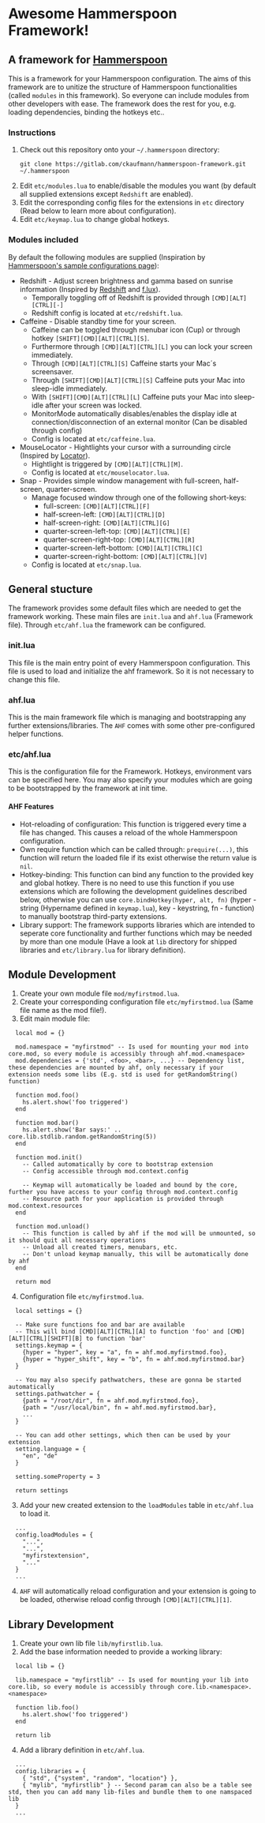 # Awesome Hammerspoon Framework!

## A framework for [Hammerspoon](http://www.hammerspoon.org)

This is a framework for your Hammerspoon configuration. The aims of this framework are to unitize the structure of Hammerspoon functionalities (called `modules` in this framework). So everyone can include modules from other developers with ease.
The framework does the rest for you, e.g. loading dependencies, binding the hotkeys etc..

### Instructions

1. Check out this repository onto your `~/.hammerspoon` directory:
   ```
   git clone https://gitlab.com/ckaufmann/hammerspoon-framework.git ~/.hammerspoon
   ```
2. Edit `etc/modules.lua` to enable/disable the modules you want (by default all supplied extensions except `Redshift` are enabled).
3. Edit the corresponding config files for the extensions in `etc` directory (Read below to learn more about configuration).
4. Edit `etc/keymap.lua` to change global hotkeys.

### Modules included

By default the following modules are supplied (Inspiration by [Hammerspoon's sample configurations page](https://github.com/Hammerspoon/hammerspoon/wiki/Sample-Configurations)):

- Redshift - Adjust screen brightness and gamma based on sunrise information (Inspired by [Redshift](https://github.com/jonls/redshift) and [f.lux](https://justgetflux.com/)).
  - Temporally toggling off of Redshift is provided through `[CMD][ALT][CTRL][-]`
  - Redshift config is located at `etc/redshift.lua`.
- Caffeine - Disable standby time for your screen.
  - Caffeine can be toggled through menubar icon (Cup) or through hotkey `[SHIFT][CMD][ALT][CTRL][S]`.
  - Furthermore through `[CMD][ALT][CTRL][L]` you can lock your screen immediately.
  - Through `[CMD][ALT][CTRL][S]` Caffeine starts your Mac´s screensaver.
  - Through `[SHIFT][CMD][ALT][CTRL][S]` Caffeine puts your Mac into sleep-idle immediately.
  - With `[SHIFT][CMD][ALT][CTRL][L]` Caffeine puts your Mac into sleep-idle after your screen was locked.
  - MonitorMode automatically disables/enables the display idle at connection/disconnection of an external monitor (Can be disabled through config)
  - Config is located at `etc/caffeine.lua`.
- MouseLocator - Hightlights your cursor with a surrounding circle (Inspired by [Locator](https://github.com/zzamboni/oh-my-hammerspoon/blob/master/plugins/mouse/locator.lua)).
  - Hightlight is triggered by `[CMD][ALT][CTRL][M]`.
  - Config is located at `etc/mouselocator.lua`.
- Snap - Provides simple window management with full-screen, half-screen, quarter-screen.
  - Manage focused window through one of the following short-keys:
    - full-screen: `[CMD][ALT][CTRL][F]`
    - half-screen-left: `[CMD][ALT][CTRL][D]`
    - half-screen-right: `[CMD][ALT][CTRL][G]`
    - quarter-screen-left-top: `[CMD][ALT][CTRL][E]`
    - quarter-screen-right-top: `[CMD][ALT][CTRL][R]`
    - quarter-screen-left-bottom: `[CMD][ALT][CTRL][C]`
    - quarter-screen-right-bottom: `[CMD][ALT][CTRL][V]`
  - Config is located at `etc/snap.lua`.

## General stucture

The framework provides some default files which are needed to get the framework working. These main files are `init.lua` and `ahf.lua` (Framework file). Through `etc/ahf.lua` the framework can be configured.

### init.lua

This file is the main entry point of every Hammerspoon configuration. This file is used to load and initialize the ahf framework. So it is not necessary to change this file.

### ahf.lua

This is the main framework file which is managing and bootstrapping any further extensions/libraries. The `AHF` comes with some other pre-configured helper functions.

### etc/ahf.lua

This is the configuration file for the Framework. Hotkeys, environment vars can be specified here.
You may also specify your modules which are going to be bootstrapped by the framework at init time.

#### AHF Features

- Hot-reloading of configuration: This function is triggered every time a file has changed. This causes a reload of the whole Hammerspoon configuration.
- Own require function which can be called through: `prequire(...)`, this function will return the loaded file if its exist otherwise the return value is `nil`.
- Hotkey-binding: This function can bind any function to the provided key and global hotkey. There is no need to use this function if you use extensions which are following the development guidelines described below, otherwise you can use `core.bindHotkey(hyper, alt, fn)` (hyper - string (Hypername defined in `keymap.lua`), key - keystring, fn - function) to manually bootstrap third-party extensions.
- Library support: The framework supports libraries which are intended to seperate core functionality and further functions which may be needed by more than one module (Have a look at `lib` directory for shipped libraries and `etc/library.lua` for library definition).



## Module Development

1. Create your own module file `mod/myfirstmod.lua`.
2. Create your corresponding configuration file `etc/myfirstmod.lua` (Same file name as the mod file!).
3. Edit main module file:
  ```
    local mod = {}

    mod.namespace = "myfirstmod" -- Is used for mounting your mod into core.mod, so every module is accessibly through ahf.mod.<namespace>
    mod.dependencies = {'std', <foo>, <bar>, ...} -- Dependency list, these dependencies are mounted by ahf, only necessary if your extension needs some libs (E.g. std is used for getRandomString() function)

    function mod.foo()
      hs.alert.show('foo triggered')
    end

    function mod.bar()
      hs.alert.show('Bar says:' .. core.lib.stdlib.random.getRandomString(5))
    end

    function mod.init()
      -- Called automatically by core to bootstrap extension
      -- Config accessible through mod.context.config

      -- Keymap will automatically be loaded and bound by the core, further you have access to your config through mod.context.config
      -- Resource path for your application is provided through mod.context.resources
    end

    function mod.unload()
      -- This function is called by ahf if the mod will be unmounted, so it should quit all necessary operations
      -- Unload all created timers, menubars, etc.
      -- Don't unload keymap manually, this will be automatically done by ahf
    end

    return mod
  ```
4. Configuration file `etc/myfirstmod.lua`.
  ```
    local settings = {}

    -- Make sure functions foo and bar are available
    -- This will bind [CMD][ALT][CTRL][A] to function 'foo' and [CMD][ALT][CTRL][SHIFT][B] to function 'bar'
    settings.keymap = {
      {hyper = "hyper", key = "a", fn = ahf.mod.myfirstmod.foo},
      {hyper = "hyper_shift", key = "b", fn = ahf.mod.myfirstmod.bar}
    }

    -- You may also specify pathwatchers, these are gonna be started automatically
    settings.pathwatcher = {
      {path = "/root/dir", fn = ahf.mod.myfirstmod.foo},
      {path = "/usr/local/bin", fn = ahf.mod.myfirstmod.bar},
      ...
    }

    -- You can add other settings, which then can be used by your extension
    setting.language = {
      "en", "de"
    }

    setting.someProperty = 3

    return settings
  ```
3. Add your new created extension to the `loadModules` table in `etc/ahf.lua` to load it.
  ```
    ...
    config.loadModules = {
      "...",
      "...",
      "myfirstextension",
      "..."
    }
    ...
  ```
4. `AHF` will automatically reload configuration and your extension is going to be loaded, otherwise reload config through `[CMD][ALT][CTRL][1]`.


## Library Development

1. Create your own lib file `lib/myfirstlib.lua`.
2. Add the base information needed to provide a working library:
  ```
    local lib = {}

    lib.namespace = "myfirstlib" -- Is used for mounting your lib into core.lib, so every module is accessibly through core.lib.<namespace>.<namespace>

    function lib.foo()
      hs.alert.show('foo triggered')
    end

    return lib
  ```
4. Add a library definition in `etc/ahf.lua`.
  ```
    ...
    config.libraries = {
      { "std", {"system", "random", "location"} },
      { "mylib", "myfirstlib" } -- Second param can also be a table see std, then you can add many lib-files and bundle them to one namspaced lib
    }
    ...
  ```
